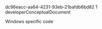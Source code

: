 ﻿<id>dc96eacc-aa64-4231-93eb-21bafdb6bd82
<version>1
<contenttype>developerConceptualDocument

Windows specific code

